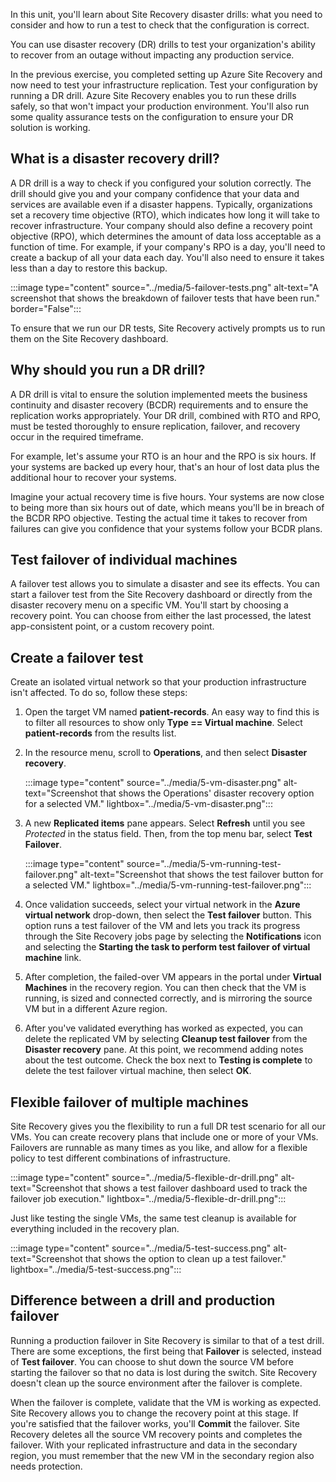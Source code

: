 In this unit, you'll learn about Site Recovery disaster drills: what you need to consider and how to run a test to check that the configuration is correct.

You can use disaster recovery (DR) drills to test your organization's ability to recover from an outage without impacting any production service.

In the previous exercise, you completed setting up Azure Site Recovery and now need to test your infrastructure replication. Test your configuration by running a DR drill. Azure Site Recovery enables you to run these drills safely, so that won't impact your production environment. You'll also run some quality assurance tests on the configuration to ensure your DR solution is working.

## What is a disaster recovery drill?

A DR drill is a way to check if you configured your solution correctly. The drill should give you and your company confidence that your data and services are available even if a disaster happens. Typically, organizations set a recovery time objective (RTO), which indicates how long it will take to recover infrastructure. Your company should also define a recovery point objective (RPO), which determines the amount of data loss acceptable as a function of time. For example, if your company's RPO is a day, you'll need to create a backup of all your data each day. You'll also need to ensure it takes less than a day to restore this backup.

:::image type="content" source="../media/5-failover-tests.png" alt-text="A screenshot that shows the breakdown of failover tests that have been run." border="False":::

To ensure that we run our DR tests, Site Recovery actively prompts us to run them on the Site Recovery dashboard.

## Why should you run a DR drill?

A DR drill is vital to ensure the solution implemented meets the business continuity and disaster recovery (BCDR) requirements and to ensure the replication works appropriately. Your DR drill, combined with RTO and RPO, must be tested thoroughly to ensure replication, failover, and recovery occur in the required timeframe.

For example, let's assume your RTO is an hour and the RPO is six hours. If your systems are backed up every hour, that's an hour of lost data plus the additional hour to recover your systems.

Imagine your actual recovery time is five hours. Your systems are now close to being more than six hours out of date, which means you'll be in breach of the BCDR RPO objective. Testing the actual time it takes to recover from failures can give you confidence that your systems follow your BCDR plans.

## Test failover of individual machines

A failover test allows you to simulate a disaster and see its effects. You can start a failover test from the Site Recovery dashboard or directly from the disaster recovery menu on a specific VM. You'll start by choosing a recovery point. You can choose from either the last processed, the latest app-consistent point, or a custom recovery point.

## Create a failover test

Create an isolated virtual network so that your production infrastructure isn't affected. To do so, follow these steps:

1. Open the target VM named **patient-records**. An easy way to find this is to filter all resources to show only **Type == Virtual machine**. Select **patient-records** from the results list.

1. In the resource menu, scroll to **Operations**, and then select **Disaster recovery**.

    :::image type="content" source="../media/5-vm-disaster.png" alt-text="Screenshot that shows the Operations' disaster recovery option for a selected VM." lightbox="../media/5-vm-disaster.png":::

1. A new **Replicated items** pane appears. Select **Refresh** until you see *Protected* in the status field. Then, from the top menu bar, select **Test Failover**.

    :::image type="content" source="../media/5-vm-running-test-failover.png" alt-text="Screenshot that shows the test failover button for a selected VM." lightbox="../media/5-vm-running-test-failover.png":::

1. Once validation succeeds, select your virtual network in the **Azure virtual network** drop-down, then select the **Test failover** button. This option runs a test failover of the VM and lets you track its progress through the Site Recovery jobs page by selecting the **Notifications** icon and selecting the **Starting the task to perform test failover of virtual machine** link.

1. After completion, the failed-over VM appears in the portal under **Virtual Machines** in the recovery region. You can then check that the VM is running, is sized and connected correctly, and is mirroring the source VM but in a different Azure region.

1. After you've validated everything has worked as expected, you can delete the replicated VM by selecting **Cleanup test failover** from the **Disaster recovery** pane. At this point, we recommend adding notes about the test outcome. Check the box next to **Testing is complete** to delete the test failover virtual machine, then select **OK**.

## Flexible failover of multiple machines

Site Recovery gives you the flexibility to run a full DR test scenario for all our VMs. You can create recovery plans that include one or more of your VMs. Failovers are runnable as many times as you like, and allow for a flexible policy to test different combinations of infrastructure.

:::image type="content" source="../media/5-flexible-dr-drill.png" alt-text="Screenshot that shows a test failover dashboard used to track the failover job execution." lightbox="../media/5-flexible-dr-drill.png":::

Just like testing the single VMs, the same test cleanup is available for everything included in the recovery plan.

:::image type="content" source="../media/5-test-success.png" alt-text="Screenshot that shows the option to clean up a test failover." lightbox="../media/5-test-success.png":::

## Difference between a drill and production failover

Running a production failover in Site Recovery is similar to that of a test drill. There are some exceptions, the first being that **Failover** is selected, instead of **Test failover**. You can choose to shut down the source VM before starting the failover so that no data is lost during the switch. Site Recovery doesn't clean up the source environment after the failover is complete.

When the failover is complete, validate that the VM is working as expected. Site Recovery allows you to change the recovery point at this stage. If you're satisfied that the failover works, you'll **Commit** the failover. Site Recovery deletes all the source VM recovery points and completes the failover. With your replicated infrastructure and data in the secondary region, you must remember that the new VM in the secondary region also needs protection.
